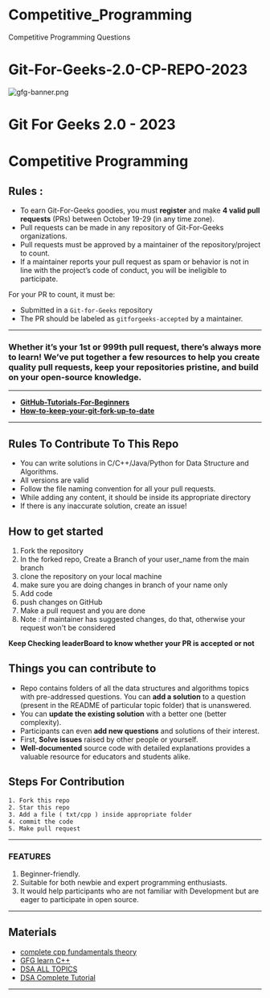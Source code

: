 # Competitive_Programming
Competitive Programming Questions

# Git-For-Geeks-2.0-CP-REPO-2023

![gfg-banner.png](https://user-images.githubusercontent.com/113467810/273968163-e20c6aac-6dc1-4be8-9709-d805b14b750f.png)

# **Git For Geeks 2.0 - 2023**

# **Competitive Programming**

## Rules :

- To earn Git-For-Geeks goodies, you must **register** and make **4 valid pull requests** (PRs) between October 19-29 (in any time zone).
- Pull requests can be made in any repository of Git-For-Geeks organizations.
- Pull requests must be approved by a maintainer of the repository/project to count.
- If a maintainer reports your pull request as spam or behavior is not in line with the project’s code of conduct, you will be ineligible to participate.

For your PR to count, it must be:

- Submitted in a `Git-for-Geeks` repository
- The PR should be labeled as `gitforgeeks-accepted` by a maintainer.

---

### Whether it’s your 1st or 999th pull request, there’s always more to learn! We’ve put together a few resources to help you create quality pull requests, keep your repositories pristine, and build on your open-source knowledge.

---

- [**GitHub-Tutorials-For-Beginners**](https://product.hubspot.com/blog/git-and-github-tutorial-for-beginners)
- [**How-to-keep-your-git-fork-up-to-date**](https://stefanbauer.me/articles/how-to-keep-your-git-fork-up-to-date)

---

## Rules To Contribute To This Repo

- You can write solutions in C/C++/Java/Python for Data Structure and Algorithms.
- All versions are valid
- Follow the file naming convention for all your pull requests.
- While adding any content, it should be inside its appropriate directory
- If there is any inaccurate solution, create an issue!

## How to get started

1. Fork the repository
2. In the forked repo, Create a Branch of your user_name from the main branch
3. clone the repository on your local machine
4. make sure you are doing changes in branch of your name only
5. Add code
6. push changes on GitHub
7. Make a pull request and you are done
8. Note : if maintainer has suggested changes, do that, otherwise your request won't be considered

**Keep Checking leaderBoard to know whether your PR is accepted or not**

## Things you can contribute to

- Repo contains folders of all the data structures and algorithms topics with pre-addressed questions. You can **add a solution** to a question (present in the README of particular topic folder) that is unanswered.
- You can **update the existing solution** with a better one (better complexity).
- Participants can even **add new questions** and solutions of their interest.
- First, **Solve issues** raised by other people or yourself.
- **Well-documented** source code with detailed explanations provides a valuable resource for educators and students alike.

## Steps For Contribution

```
1. Fork this repo
2. Star this repo
3. Add a file ( txt/cpp ) inside appropriate folder
4. commit the code
5. Make pull request

```

---

### FEATURES

1. Beginner-friendly.
2. Suitable for both newbie and expert programming enthusiasts.
3. It would help participants who are not familiar with Development but are eager to participate in open source.

---

## Materials

- [complete cpp fundamentals theory](https://github.com/Sushreesatarupa/Description-of-dsa60/blob/main/C%2B%2B%20theory.html)
- [GFG learn C++](https://practice.geeksforgeeks.org/courses/fork-cpp)
- [DSA ALL TOPICS](https://www.geeksforgeeks.org/data-structures)
- [DSA Complete Tutorial](https://www.scaler.com/topics/data-structures/)

---
